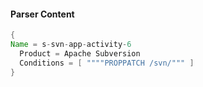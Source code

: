 #### Parser Content
```Java
{
Name = s-svn-app-activity-6
  Product = Apache Subversion
  Conditions = [ """"PROPPATCH /svn/""" ]
}
```